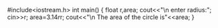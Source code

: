 #include<iostream.h>
int main()
{
  float r,area;
  cout<<"\n enter radius:";
  cin>>r;
  area=3.14*r*r;
  cout<<"\n The area of the circle is"<<area;
}
